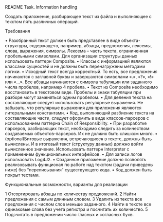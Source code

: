 README
Task. Information handling

Cоздать приложение, разбирающее текст из файла и выполняющее с
текстом пять различных операций.

Требования

• Разобранный текст должен быть представлен в виде объекта-структуры, содержащего,
например, абзацы, предложения, лексемы, слова, выражения, символы. Лексема –
часть текста, ограниченная пробельными символами. Для организации структуры
данных использовать паттерн Composite.
• Классы с информацией являются классами сущностей и не должны быть перенагружены
методами логики.
• Исходный текст всегда корректный. То есть, все предложения начинаются с заглавной
буквы и завершаются символами «.», «?», «!» или «…». Все абзацы начинаются с символа
табуляции или заданного числа пробелов, например 4 пробела.
• Текст из Composite необходимо восстановить в текстовом виде. Пробелы и знаки
табуляции при разборе могут заменяться одним пробелом.
• Для деления текста на составляющие следует использовать регулярные выражения. Не
забывать, что регулярные выражения для приложения являются литеральными
константами.
• Код, выполняющий разбиение текста на составляющие части, следует оформить в виде
классов-парсеров с использованием паттерна Chain of Responsibility.
• При разработке парсеров, разбирающих текст, необходимо следить за количеством
создаваемых объектов-парсеров. Их не должно быть слишком много.
• (optional)Битовые выражения, встречающиеся в тексте, должны быть вычислены. И в
итоговый текст (структуру данных) должно войти вычисленное значение. Использовать
паттерн Interpreter с применением функциональных интерфейсов.
• Для записи логов использовать Log4J2.
• Созданное приложение должно позволять реализовывать функционал по работе над
текстом (задачи приведены ниже) без “переписывания” существующего кода.
• Код должен быть покрыт тестами.

Функциональные возможности, варианты для реализации

1 Отсортировать абзацы по количеству предложений.
2 Найти предложения с самым длинным словом.
3 Удалить из текста все предложения с числом слов меньше заданного.
4 Найти в тексте все одинаковые слова без учета регистра и посчитать их количество.
5 Подсчитать в предложении число гласных и согласных букв.
